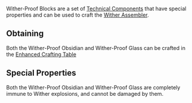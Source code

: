 Wither-Proof Blocks are a set of [Technical Components](https://github.com/TheBusyBiscuit/Slimefun4/wiki/Technical-Components) that have special properties and can be used to craft the [Wither Assembler](https://github.com/TheBusyBiscuit/Slimefun4/wiki/Wither-Assembler).

## Obtaining
Both the Wither-Proof Obsidian and Wither-Proof Glass can be crafted in the [Enhanced Crafting Table](https://github.com/TheBusyBiscuit/Slimefun4/wiki/Enhanced-Crafting-Table)

## Special Properties
Both the Wither-Proof Obsidian and Wither-Proof Glass are completely immune to Wither explosions, and cannot be damaged by them. 
